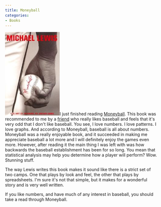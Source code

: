 ```yaml
---
title: Moneyball
categories:
- Books
---
```


[![180px-moneyballsbn.jpg](/assets/posts/2007/180px-moneyballsbn1.jpg)](http://en.wikipedia.org/wiki/Moneyball)I just finished reading [Moneyball](http://en.wikipedia.org/wiki/Moneyball). This book was recommended to me by a [friend](http://www.jimbernard.net/) who really likes baseball and feels that it's very odd that I don't like baseball. You see, I love numbers. I love patterns. I love graphs. And according to Moneyball, baseball is all about numbers.
Moneyball was a really enjoyable book, and it succeeded in making me appreciate baseball a lot more and I will definitely enjoy the games even more. However, after reading it the main thing I was left with was how backwards the baseball establishment has been for so long. You mean that statistical analysis may help you determine how a player will perform? Wow. Stunning stuff.

The way Lewis writes this book makes it sound like there is a strict set of two camps. One that plays by look and feel, the other that plays by spreadsheets. I'm sure it's not that simple, but it makes for a wonderful story and is very well written.

If you like numbers, and have much of any interest in baseball, you should take a read through Moneyball.
